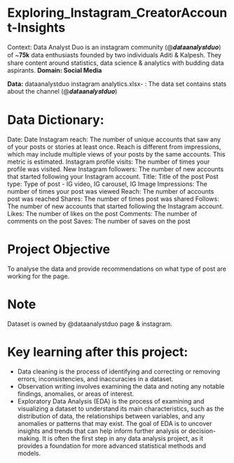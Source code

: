 # Exploring_Instagram_CreatorAccount-Insights
Context:
Data Analyst Duo is an instagram community (@𝒅𝒂𝒕𝒂𝒂𝒏𝒂𝒍𝒚𝒔𝒕𝒅𝒖𝒐) of ~𝟕𝟓𝐤 data enthusiasts founded by two individuals Aditi & Kalpesh. They share content around statistics, data science & analytics with budding data aspirants. **Domain: Social Media**

**Data:** dataanalystduo instagram analytics.xlsx- : The data set contains stats about the channel (@𝒅𝒂𝒕𝒂𝒂𝒏𝒂𝒍𝒚𝒔𝒕𝒅𝒖𝒐)

# Data Dictionary:
Date: Date
Instagram reach: The number of unique accounts that saw any of your posts or stories at least once. Reach is different from impressions, which may include multiple views of your posts by the same accounts. This metric is estimated.
Instagram profile visits: The number of times your profile was visited.
New Instagram followers: The number of new accounts that started following your Instagram account.
Title: Title of the post
Post type: Type of post - IG video, IG carousel, IG Image
Impressions: The number of times your post was viewed
Reach: The number of accounts post was reached
Shares: The number of times post was shared
Follows: The number of new accounts that started following the Instagram account.
Likes: The number of likes on the post
Comments: The number of comments on the post
Saves: The number of saves on the post

# Project Objective
To analyse the data and provide recommendations on what type of post are working for the page.

# Note
Dataset is owned by @dataanalystduo page & instagram.

# Key learning after this project:

- Data cleaning is the process of identifying and correcting or removing errors, inconsistencies, and inaccuracies in a dataset.
- Observation writing involves examining the data and noting any notable findings, anomalies, or areas of interest.
- Exploratory Data Analysis (EDA) is the process of examining and visualizing a dataset to understand its main characteristics, such as the distribution of data, the relationships between variables, and any anomalies or patterns that may exist. The goal of EDA is to uncover insights and trends that can help inform further analysis or decision-making. It is often the first step in any data analysis project, as it provides a foundation for more advanced statistical methods and models.
